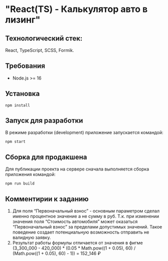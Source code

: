 # "React(TS) - Калькулятор авто в лизинг"

## Технологический стек:

React, TypeScript, SCSS, Formik.

## Требования

- Node.js >= 16

## Установка

`npm install`

## Запуск для разработки

В режиме разработки (development) приложение запускается командой:

`npm start`

## Сборка для продакшена

Для публикации проекта на сервере сначала выполняется сборка приложения командой:

`npm run build`

## Комментирии к заданию
1.  Для поля “Первоначальный взнос” - основным параметром сделал именно процентное значение а не сумму в руб.
    Т.к. при изменении значения поля “Стоимость автомобиля” может оказаться “Первоначальный взнос” за пределами допустимых значений.
    Такое поведение создает потенциальную возможность отправить не валидную заявку.
2.  Результат работы формулы отличается от значения в фигме
    (3_300_000 - 420_000) * (0.05 * Math.pow((1 + 0.05), 60) / (Math.pow((1 + 0.05), 60) - 1)) = 152_146 ₽